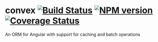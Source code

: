 convex [![Build Status](https://travis-ci.org/bendrucker/convex.svg?branch=master)](https://travis-ci.org/bendrucker/convex) [![NPM version](https://badge.fury.io/js/eavesdrop.svg)](http://badge.fury.io/js/eavesdrop) [![Coverage Status](https://img.shields.io/coveralls/bendrucker/convex.svg)](https://coveralls.io/r/bendrucker/convex?branch=master)
======

An ORM for Angular with support for caching and batch operations
